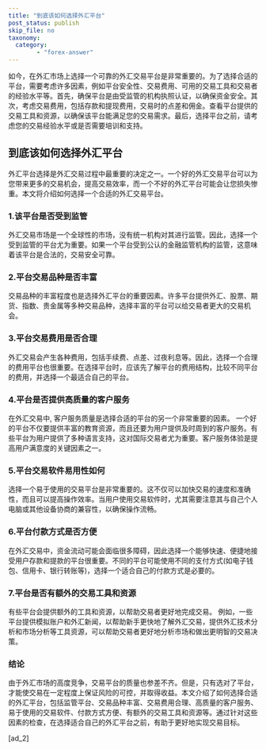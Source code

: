 ```yaml
---
title: "到底该如何选择外汇平台"
post_status: publish
skip_file: no
taxonomy:
  category:
        - "forex-answer"
---
```


如今，在外汇市场上选择一个可靠的外汇交易平台是非常重要的。为了选择合适的平台，需要考虑许多因素，例如平台安全性、交易费用、可用的交易工具和交易者的经验水平等。首先，确保平台是由受监管的机构执照认证，以确保资金安全。其次，考虑交易费用，包括存款和提现费用，交易时的点差和佣金。查看平台提供的交易工具和资源，以确保该平台能满足您的交易需求。最后，选择平台之前，请考虑您的交易经验水平或是否需要培训和支持。

## 到底该如何选择外汇平台

外汇平台选择是外汇交易过程中最重要的决定之一。一个好的外汇交易平台可以为您带来更多的交易机会，提高交易效率，而一个不好的外汇平台可能会让您损失惨重。本文将介绍如何选择一个合适的外汇交易平台。

### 1.该平台是否受到监管

外汇交易市场是一个全球性的市场，没有统一机构对其进行监管。因此，选择一个受到监管的平台尤为重要。如果一个平台受到公认的金融监管机构的监管，这意味着该平台是合法的，交易安全可靠。

### 2.平台交易品种是否丰富

交易品种的丰富程度也是选择外汇平台的重要因素。许多平台提供外汇、股票、期货、指数、贵金属等多种交易品种，选择丰富的平台可以给交易者更大的交易机会。

### 3.平台交易费用是否合理

外汇交易会产生各种费用，包括手续费、点差、过夜利息等。因此，选择一个合理的费用平台也很重要。在选择平台时，应该先了解平台的费用结构，比较不同平台的费用，并选择一个最适合自己的平台。

### 4.平台是否提供高质量的客户服务

在外汇交易中, 客户服务质量是选择合适的平台的另一个非常重要的因素。 一个好的平台不仅要提供丰富的教育资源，而且还要为用户提供及时周到的客户服务。有些平台为用户提供了多种语言支持，这对国际交易者尤为重要。客户服务体验是提高用户满意度的关键因素之一。

### 5.平台交易软件易用性如何

选择一个易于使用的交易平台是非常重要的。这不仅可以加快交易的速度和准确性，而且可以提高操作效率。当用户使用交易软件时，尤其需要注意其与自己个人电脑或其他设备协商的兼容性，以确保操作流畅。

### 6.平台付款方式是否方便

在外汇交易中，资金流动可能会面临很多障碍，因此选择一个能够快速、便捷地接受用户存款和提款的平台很重要。不同的平台可能使用不同的支付方式(如电子钱包、信用卡、银行转账等)，选择一个适合自己的付款方式是必要的。

### 7.平台是否有额外的交易工具和资源

有些平台会提供额外的工具和资源，以帮助交易者更好地完成交易。 例如，一些平台提供模拟账户和外汇新闻，以帮助新手更快地了解外汇交易，提供外汇技术分析和市场分析等工具资源，可以帮助交易者更好地分析市场和做出更明智的交易决策。

### 结论

由于外汇市场的高度竞争，交易平台的质量也参差不齐。但是，只有选对了平台，才能使交易在一定程度上保证风险的可控，并取得收益。本文介绍了如何选择合适的外汇平台，包括监管平台、交易品种丰富、交易费用合理、高质量的客户服务、易于使用的交易软件、付款方式方便、有额外的交易工具和资源等。通过针对这些因素的检查，在选择适合自己的外汇平台之前，有助于更好地实现交易目标。

\[ad\_2\]
